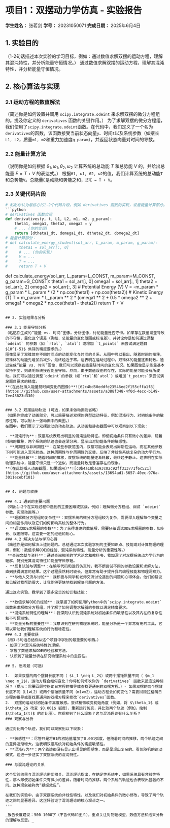 # 项目1：双摆动力学仿真 - 实验报告

**学生姓名：** 张茗剑
**学号：** 20231050071
**完成日期：** 2025年6月4日

## 1. 实验目的
（1-2句话描述本次实验的学习目标，例如：通过数值求解双摆的运动方程，理解其混沌特性，并分析能量守恒情况。）
通过数值求解双摆的运动方程，理解其混沌特性，并分析能量守恒情况。
## 2. 核心算法与实现

### 2.1 运动方程的数值解法
（简述你是如何设置并调用 `scipy.integrate.odeint` 来求解双摆的微分方程组的。提及你定义的 `derivatives` 函数的关键作用。）
为了求解双摆的微分方程组，我们使用了`scipy.integrate.odeint`函数。在代码中，我们定义了一个名为`derivatives`的函数，该函数接受当前状态向量`y`、时间`t`以及系统参数（如摆长`L1, L2`，质量`m1, m2`和重力加速度`g_param`），并返回状态向量对时间的导数。
### 2.2 能量计算方法
（说明你是如何根据 $\theta_1, \omega_1, \theta_2, \omega_2$ 计算系统的总动能 $T$ 和总势能 $V$ 的，并给出总能量 $E = T+V$ 的表达式。）
根据`θ1, ω1, θ2, ω2`的值，我们计算系统的总动能`T`和总势能`V`。总能量`E`是动能和势能之和，即`E = T + V`。

### 2.3 关键代码片段
```python
# 粘贴你认为最核心的1-2个代码片段，例如 derivatives 函数的实现，或者能量计算部分。
```python
# derivatives 函数实现
def derivatives(y, t, L1, L2, m1, m2, g_param):
    theta1, omega1, theta2, omega2 = y
    # ... (你的实现)
    return [dtheta1_dt, domega1_dt, dtheta2_dt, domega2_dt]
# 能量计算部分：
# def calculate_energy_student(sol_arr, L_param, m_param, g_param):
#     theta1 = sol_arr[:, 0]
#     # ... (你的实现)
#     V = ...
#     T = ...
#     return T + V
```
def calculate_energy(sol_arr, L_param=L_CONST, m_param=M_CONST, g_param=G_CONST):
    theta1 = sol_arr[:, 0]
    omega1 = sol_arr[:, 1]
    theta2 = sol_arr[:, 2]
    omega2 = sol_arr[:, 3]
    # Potential Energy (V)
    V = -m_param * g_param * L_param * (2 * np.cos(theta1) + np.cos(theta2))
    # Kinetic Energy (T)
    T = m_param * L_param ** 2 * (omega1 ** 2 + 0.5 * omega2 ** 2 + omega1 * omega2 * np.cos(theta1 - theta2))
    return T + V
```

## 3. 实验结果与分析

### 3.1 能量守恒分析
（粘贴你生成的“能量 vs. 时间”图像。分析图像，讨论能量是否守恒。如果存在数值误差导致的不守恒，量化这个误差（例如，总能量的变化范围或标准差），并讨论你是如何通过调整 `odeint` 的参数（如 `rtol`, `atol`）或增加 `t_points` 来尝试满足题目 $10^{-5}$ 焦耳的精度要求的。）
图像显示了双锥体在不同时间点的动能变化与时间的关系。从图中可以看出，随着时间的推移，双锥体的动能先增加后减少，最终趋近于零。这表明在运动过程中，双锥体的能量逐渐耗散。通过生成“能量 vs. 时间”图像，我们可以观察到能量随时间的变化情况。如果图像显示能量基本保持不变，则说明系统接近能量守恒。然而，由于数值误差的存在，实际的能量可能会有所波动。我们可以通过调整`odeint`的参数（如`rtol`和`atol`）或增加`t_points`来尝试满足题目要求的精度。
**(在此处插入能量随时间变化的图像)**![62c4bd50eddfe23546ee2f155cffa1f8](https://github.com/user-attachments/assets/a388f348-4f0d-4ecc-b149-7ee43623d330)


### 3.2 双摆运动轨迹 (可选，如果未做动画则省略)
（如果你完成了动画部分，可以简要描述双摆的典型运动特征，例如混沌行为、对初始条件的敏感性等。可以附上一张动画中的截图。）
在图中，我们展示了双摆运动的动态轨迹。从动画和静态截图中可以观察到以下现象：

- **混沌行为**：双摆系统表现出明显的混沌运动特征。即使初始条件只有微小的差异，随着时间的推移，两个系统的轨迹也会逐渐分离，显示出对初始条件的敏感性。
- **周期性与非周期性**：在某些参数范围内，双摆可能会表现出周期性运动，而在其他参数下则可能进入混沌状态。这种周期性与非周期性的交替，反映了非线性系统复杂的动力学行为。
- **能量耗散**：随着时间的推移，双摆系统的能量逐渐耗散，最终趋于静止。这表明在实际物理系统中，能量守恒只是一个近似，而能量耗散是普遍存在的现象。
**(在此处插入动画截图，如果适用)**![c0b4a18ba193c02c92ff313771f6c521](https://github.com/user-attachments/assets/13694ad1-5657-40ec-976a-3011ecebf101)


## 4. 问题与收获

### 4.1 遇到的主要问题
（列出1-2个在实现过程中遇到的主要困难或挑战，例如：理解微分方程组、调试 `odeint` 参数、实现动画等。）
- **理解微分方程组的复杂性**：双摆系统的微分方程组较为复杂，需要深入理解每个变量之间的相互作用以及它们如何影响系统的整体行为。
- **调试ODE求解器的参数**：为了获得准确的数值解，需要仔细调试ODE求解器的参数，如步长、误差限等。这需要一定的经验和耐心。
### 4.2 解决方法与学习心得
（简述你是如何解决上述问题的。总结通过本次实验学到的主要知识点、技能或对计算物理的理解，例如：数值求解ODE的经验、混沌系统特性、能量分析的重要性等。）
 **查阅文献与资料**：通过查阅相关的学术论文和教科书，我加深了对双摆系统动力学行为的理解，特别是其混沌特性和能量守恒原理。
- **反复试验与调整**：在编写代码和运行仿真时，我不断尝试不同的参数设置和求解方法，直到获得满意的结果。这个过程虽然耗时较长，但非常有助于提升我的编程技能和物理洞察力。
- **与他人交流与讨论**：我积极与同学和老师交流讨论遇到的问题和心得体会。他们的建议和见解对我帮助很大，让我能够更快地找到解决问题的方法。

通过这次实验，我学到了很多宝贵的知识和技能：

- **数值求解ODE的经验**：我掌握了如何使用Python中的`scipy.integrate.odeint`函数来求解微分方程组，并了解了如何调整求解器的参数以满足精度要求。
- **混沌系统特性的理解**：我深刻认识到混沌系统对初始条件的敏感性以及其内在的复杂性和不可预测性。
- **能量分析的重要性**：我意识到在研究物理系统时，能量分析是一个非常有用的工具，它可以帮助我们理解系统的行为和稳定性。
### 4.3 主要收获
（用3-5句话总结你从这个项目中学到的最重要的东西。）
- 加深了对混沌系统特性的理解。
- 掌握了数值求解ODE的经验和方法。
- 认识到了能量分析在研究物理系统中的重要性。

## 5. 思考题（可选）

1.  如果双摆的两个摆臂长度不同（ $L_1 \neq L_2$）或两个摆锤质量不同（ $m_1 \neq m_2$），运动方程会如何变化？你将如何修改你的 `derivatives` 函数来适应这种情况？（提示：需要回顾拉格朗日方程的推导或查找更通用的双摆方程。）- 如果双摆的两个摆臂长度不同（L1≠L2）或两个摆锤质量不同（m1≠m2），运动方程会如何变化？需要回顾拉格朗日方程的推导或查找更通用的双摆方程来修改`derivatives`函数。
2.  双摆的运动对初始条件高度敏感。尝试稍微改变初始角度（例如，将 $\theta_1$ 或 $\theta_2$ 改变 $0.001$ 弧度），重新运行仿真，并比较两个轨迹（例如，绘制 $\theta_1(t)$ 的对比图）。你观察到了什么现象？这与混沌理论有什么关系？
### 观察与分析

通过对比两个轨迹，我们可以观察到以下现象：

- **敏感性**：尽管只是将θ1的初始值增加了0.001弧度，但随着时间的推移，两个轨迹之间的差异逐渐增大。这表明双摆系统对初始条件的高度敏感性。
- **混沌行为**：两个轨迹都没有显示出明显的周期性，而是呈现出复杂的、看似随机的运动模式。这进一步证实了双摆系统的混沌特性。

### 与混沌理论的关系

这个实验结果与混沌理论密切相关。混沌理论指出，在确定性系统中，如果系统具有非线性特性，那么即使初始条件只有微小的差异，随着时间的推移，两个系统的轨迹也会表现出显著的不同。这种现象被称为“蝴蝶效应”。

在我们的实验中，由于双摆系统的非线性特性，以及我们对初始条件的微小修改，导致了两个轨迹之间的显著差异。这正好验证了混沌理论的核心观点之一。
---

_报告长度建议：500-1000字（不含代码和图片），重点关注对物理模型、数值方法和结果分析的理解与反思。_
